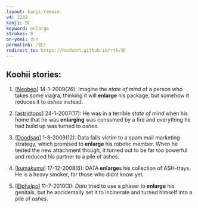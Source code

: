 ```yaml
---
layout: kanji-remain
v4: 2282
kanji: 恢
keyword: enlarge
strokes: 9
on-yomi: カイ
permalink: /恢/
redirect_to: https://hochanh.github.io/rtk/恢
---
```


## Koohii stories: 

1) [<a href="http://kanji.koohii.com/profile/Neobeo">Neobeo</a>] 14-1-2009(26): Imagine the <em>state of mind</em> of a person who takes some viagra, thinking it will<strong> enlarge</strong> his package, but somehow it reduces it to <em>ashes</em> instead.

2) [<a href="http://kanji.koohii.com/profile/astridtops">astridtops</a>] 24-1-2007(17): He was in a terrible <em>state of mind</em> when his home that he was <strong>enlarging</strong> was consumed by a fire and everything he had build up was turned to <em>ashes</em>.

3) [<a href="http://kanji.koohii.com/profile/Doodsaq">Doodsaq</a>] 1-8-2009(12): Data falls victim to a spam mail marketing strategy, which promised to<strong> enlarge</strong> his robotic member. When he tested the new attachment though, it turned out to be far too powerful and reduced his partner to a pile of ashes.

4) [<a href="http://kanji.koohii.com/profile/kumakuma">kumakuma</a>] 17-12-2008(6): DATA<strong> enlarge</strong>s his collection of ASH-trays. He is a heavy smoker, for those who didnt know yet.

5) [<a href="http://kanji.koohii.com/profile/Elphalpo">Elphalpo</a>] 11-7-2010(3): <em>Data</em> tried to use a phaser to<strong> enlarge</strong> his genitals, but he accidentally set it to incinerate and turned himself into a pile of <em>ashes</em>.

